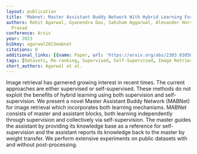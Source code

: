 ```yaml
---
layout: publication
title: 'Mabnet: Master Assistant Buddy Network With Hybrid Learning For Image Retrieval'
authors: Rohit Agarwal, Gyanendra Das, Saksham Aggarwal, Alexander Horsch, Dilip K.
  Prasad
conference: Arxiv
year: 2023
bibkey: agarwal2023mabnet
citations: 0
additional_links: [{name: Paper, url: 'https://arxiv.org/abs/2303.03050'}]
tags: [Datasets, Re-ranking, Supervised, Self-Supervised, Image Retrieval]
short_authors: Agarwal et al.
---
```

Image retrieval has garnered growing interest in recent times. The current
approaches are either supervised or self-supervised. These methods do not
exploit the benefits of hybrid learning using both supervision and
self-supervision. We present a novel Master Assistant Buddy Network (MABNet)
for image retrieval which incorporates both learning mechanisms. MABNet
consists of master and assistant blocks, both learning independently through
supervision and collectively via self-supervision. The master guides the
assistant by providing its knowledge base as a reference for self-supervision
and the assistant reports its knowledge back to the master by weight transfer.
We perform extensive experiments on public datasets with and without
post-processing.